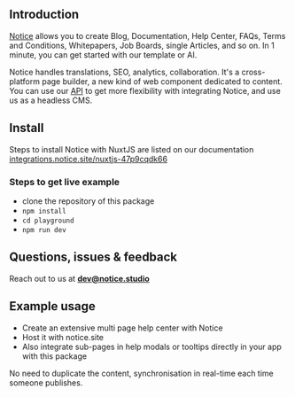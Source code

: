 ## Introduction
[Notice](https://notice.studio) allows you to create Blog, Documentation, Help Center, FAQs, Terms and Conditions, Whitepapers, Job Boards, single Articles, and so on. In 1 minute, you can get started with our template or AI.

Notice handles translations, SEO, analytics, collaboration. It's a cross-platform page builder, a new kind of web component dedicated to content. You can use our [API](https://notice-api.readme.io/reference/get-published-block) to get more flexibility with integrating Notice, and use us as a headless CMS.


## Install
Steps to install Notice with NuxtJS are listed on our documentation [integrations.notice.site/nuxtjs-47p9cqdk66](https://integrations.notice.site/nuxtjs-47p9cqdk66)

### Steps to get live example
- clone the repository of this package
- `npm install`
- `cd playground`
- `npm run dev` 

## Questions, issues & feedback
Reach out to us at **dev@notice.studio**


## Example usage
- Create an extensive multi page help center with Notice
- Host it with notice.site
- Also integrate sub-pages in help modals or tooltips directly in your app with this package

No need to duplicate the content, synchronisation in real-time each time someone publishes.

